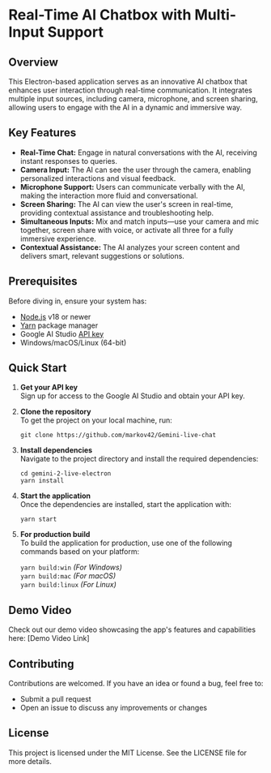 # Real-Time AI Chatbox with Multi-Input Support

## Overview
This Electron-based application serves as an innovative AI chatbox that enhances user interaction through real-time communication. It integrates multiple input sources, including camera, microphone, and screen sharing, allowing users to engage with the AI in a dynamic and immersive way.

## Key Features
- **Real-Time Chat:** Engage in natural conversations with the AI, receiving instant responses to queries.
- **Camera Input:** The AI can see the user through the camera, enabling personalized interactions and visual feedback.
- **Microphone Support:** Users can communicate verbally with the AI, making the interaction more fluid and conversational.
- **Screen Sharing:** The AI can view the user's screen in real-time, providing contextual assistance and troubleshooting help.
- **Simultaneous Inputs:** Mix and match inputs—use your camera and mic together, screen share with voice, or activate all three for a fully immersive experience.  
- **Contextual Assistance:** The AI analyzes your screen content and delivers smart, relevant suggestions or solutions.  

## Prerequisites  
Before diving in, ensure your system has:  
- [Node.js](https://nodejs.org/) v18 or newer  
- [Yarn](https://yarnpkg.com/) package manager  
- Google AI Studio [API key](https://ai.google.dev/)  
- Windows/macOS/Linux (64-bit)  

## Quick Start

1. **Get your API key**  
   Sign up for access to the Google AI Studio and obtain your API key.

2. **Clone the repository**  
   To get the project on your local machine, run:

   `git clone https://github.com/markov42/Gemini-live-chat`

3. **Install dependencies**  
   Navigate to the project directory and install the required dependencies:

   `cd gemini-2-live-electron`  
   `yarn install`

4. **Start the application**  
   Once the dependencies are installed, start the application with:

   `yarn start`

5. **For production build**  
   To build the application for production, use one of the following commands based on your platform:

   `yarn build:win`  *(For Windows)*  
   `yarn build:mac`  *(For macOS)*  
   `yarn build:linux`  *(For Linux)*

## Demo Video
Check out our demo video showcasing the app's features and capabilities here: [Demo Video Link]

## Contributing
Contributions are welcomed. If you have an idea or found a bug, feel free to:
- Submit a pull request
- Open an issue to discuss any improvements or changes

## License
This project is licensed under the MIT License. See the LICENSE file for more details.

